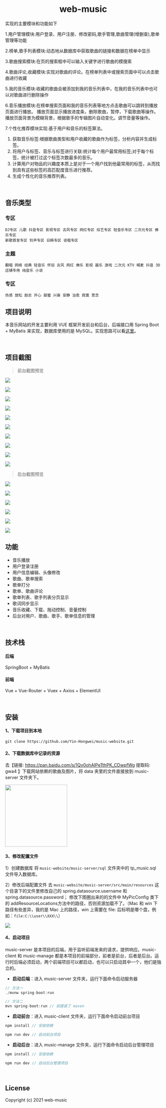 <h1 align="center">web-music</h1>

实现的主要模块和功能如下

1.用户管理模块:用户登录、用户注册、修改密码,歌手管理,歌曲管理(增删查),歌单管理等功能

2.榜单,歌手列表模块:动态地从数据库中获取歌曲的链接和数据在榜单中显示

3.歌曲搜索模块:在页的搜索框中可以输入关键字进行歌曲的模搜索

4.歌曲评论,收藏模块:实现对歌曲的评论。在榜单列表中或搜索页面中可以点击歌曲进行收藏

5.我的音乐模块:收藏的歌曲会被添加到我的音乐列表中，在我的音乐列表中也可以对歌曲进行删除操作

6.音乐播放模块:在榜单搜索页面和我的音乐列表等地方点击歌曲可以跳转到播放页面进行播放。
  播放页面显示播放进度条，删除歌曲，暂停，下载歌曲等操作。
  播放页面背景为模糊背景，根据歌手的专辑图片自动变化。调节音量等操作。

7.个性化推荐模块实现:基于用户和音乐的标签算法。

1) 获取音乐标签:根据歌曲类型和用户收藏的歌曲作为标签，分析内容并生成标签。
2) 将用户与标签、音乐与标签进行关联:统计每个用户最常用标签;对于每个标签，统计被打过这个标签次数最多的音乐。
3) 计算用户对物品的兴趣度本质上是对于一个用户找到他最常用的标签，从而找到具有这些标签的高匹配度音乐进行推荐。
4) 生成个性化的音乐推荐列表。

<br/>

## 音乐类型

### 专区
	DJ专区 儿歌 抖音专区 影视专区 古风专区 网红专区 综艺专区 轻音乐专区 二次元专区 佛乐专区
	新歌首发专区 铃声专区 日韩专区 说唱专区
### 主题
	翻唱 网络 经典 轻音乐 怀旧 古风 网红 佛乐 影视 器乐 游戏 二次元 KTV 喊麦 抖音 3D 店铺专用 纯音乐 小说
### 专区
	伤感 放松 励志 开心 甜蜜 兴奋 安静 治愈 寂寞 思念

## 项目说明

本音乐网站的开发主要利用 VUE 框架开发前台和后台，后端接口用 Spring Boot + MyBatis 来实现，数据库使用的是 MySQL。实现思路可以看[这里](https://yin-hongwei.github.io/2019/03/04/music/#more)。

<br/>

## 项目截图

> 前台截图预览

![](https://tva1.sinaimg.cn/large/007S8ZIlly1geec0a2vd9j31c00u0n4z.jpg)<br/>

![](https://tva1.sinaimg.cn/large/007S8ZIlly1geec0qtdxrj31c00u07wj.jpg)<br/>

![](https://tva1.sinaimg.cn/large/007S8ZIlly1geec19x0e6j31c00u0npe.jpg)<br/>

![](https://tva1.sinaimg.cn/large/007S8ZIlly1geec1nmbt4j31c00u0hcf.jpg)<br/>

![](https://tva1.sinaimg.cn/large/007S8ZIlly1geec1yc0gkj31c00u0kjm.jpg)<br/>

![](https://tva1.sinaimg.cn/large/007S8ZIlly1geec29vvdtj31c00u0nok.jpg)<br/>

![](https://tva1.sinaimg.cn/large/007S8ZIlly1geec2ixqk1j31c00u0qf8.jpg)<br/>

![](https://tva1.sinaimg.cn/large/007S8ZIlly1geec31i06gj31c00u0wtw.jpg)<br/>

![](https://tva1.sinaimg.cn/large/007S8ZIlly1geec3ozxt9j31c00u0qbv.jpg)<br/>

![](https://tva1.sinaimg.cn/large/007S8ZIlly1geec41r7onj31c00u047y.jpg)<br/>

> 后台截图预览

![](https://tva1.sinaimg.cn/large/006tNbRwly1g9hhhu4n7tj31c00u04qq.jpg)<br/>

![](https://tva1.sinaimg.cn/large/007S8ZIlly1ghrnrvgflvj31c00u0jzh.jpg)<br/>

![](https://tva1.sinaimg.cn/large/007S8ZIlly1ghrns4ycpkj31c00u0qjl.jpg)<br/>

![](https://tva1.sinaimg.cn/large/007S8ZIlly1ghrnsfearcj31c00u0axt.jpg)<br/>

![](https://tva1.sinaimg.cn/large/007S8ZIlly1ghrnsq6s3sj31c00u0tmu.jpg)<br/>

![](https://tva1.sinaimg.cn/large/007S8ZIlly1ghrnszq403j31c00u07nq.jpg)<br/>

## 功能

- 音乐播放
- 用户登录注册
- 用户信息编辑、头像修改
- 歌曲、歌单搜索
- 歌单打分
- 歌单、歌曲评论
- 歌单列表、歌手列表分页显示
- 歌词同步显示
- 音乐收藏、下载、拖动控制、音量控制
- 后台对用户、歌曲、歌手、歌单信息的管理

<br/>

## 技术栈

#### 后端

SpringBoot + MyBatis

#### 前端

Vue + Vue-Router + Vuex + Axios +  ElementUI

<br/>

## 安装

#### 1、下载项目到本地

```
git clone https://github.com/Yin-Hongwei/music-website.git
```

#### 2、下载数据库中记录的资源

去【链接: https://pan.baidu.com/s/1Qv0ohAIPeTthPK_CDwpfWg 提取码: gwa4 】下载网站依赖的歌曲及图片，将 data 夹里的文件直接放到 music-server 文件夹下。

<img src="https://tva1.sinaimg.cn/large/007S8ZIlly1gekwp2wqxuj311v0u0du2.jpg" height="200px"/>

#### 3、修改配置文件
1）创建数据库
将 `music-website/music-server/sql` 文件夹中的 tp_music.sql 文件导入数据库。

2）修改后端配置文件
去 `music-website/music-server/src/main/resources` 这个目录下的文件里修改自己的 spring.datasource.username 和 spring.datasource.password；
修改下图圈出来的的文件中 MyPicConfig 类下的 addResourceLocations方法中的路径，否则资源加载不了。（Mac 和 win 下路径有些差异，我的是 Mac 上的路径，win 上需要在 file: 后标明是哪个盘，例如：`file:C:\\user\\XXX\\`）

![](https://tva1.sinaimg.cn/large/00831rSTly1gd38cq6yhrj31zk0juk02.jpg)

#### 4、启动项目

music-server 是本项目的后端，用于监听前端发来的请求，提供响应。music-client 和 music-manage 都是本项目的前端部分，前者是前台，后者是后台。运行时后端必须启动，两个前端项目可以都启动，也可以只启动其中一个，他们是独立的。

- **启动后端**：进入 music-server 文件夹，运行下面命令启动服务器

```js
// 方法一
./mvnw spring-boot:run

// 方法二
mvn spring-boot:run // 前提装了 maven
```

- **启动前台**：进入 music-client 文件夹，运行下面命令启动前台项目

```js
npm install // 安装依赖

npm run dev // 启动前台项目
```

- **启动后台**：进入 music-manage 文件夹，运行下面命令启动后台管理项目

```js
npm install // 安装依赖

npm run dev // 启动后台管理项目
```

<br/>

## License

Copyright (c) 2021 web-music 

